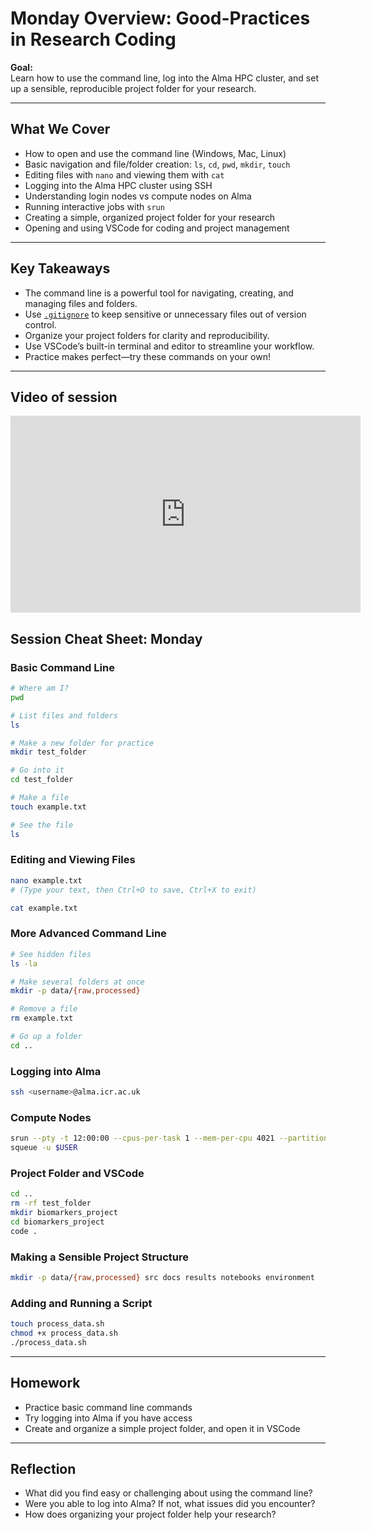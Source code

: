 # Monday Overview: Good-Practices in Research Coding

**Goal:**  
Learn how to use the command line, log into the Alma HPC cluster, and set up a sensible, reproducible project folder for your research.

---

## What We Cover

- How to open and use the command line (Windows, Mac, Linux)
- Basic navigation and file/folder creation: `ls`, `cd`, `pwd`, `mkdir`, `touch`
- Editing files with `nano` and viewing them with `cat`
- Logging into the Alma HPC cluster using SSH
- Understanding login nodes vs compute nodes on Alma
- Running interactive jobs with `srun`
- Creating a simple, organized project folder for your research
- Opening and using VSCode for coding and project management

---

## Key Takeaways

- The command line is a powerful tool for navigating, creating, and managing files and folders.
- Use [`.gitignore`](.gitignore ) to keep sensitive or unnecessary files out of version control.
- Organize your project folders for clarity and reproducibility.
- Use VSCode’s built-in terminal and editor to streamline your workflow.
- Practice makes perfect—try these commands on your own!

---

## Video of session

<iframe width="560" height="315" src="https://vimeo.com/1118101761?share=copy" frameborder="0" allowfullscreen></iframe>

## Session Cheat Sheet: Monday

### Basic Command Line

```bash
# Where am I?
pwd

# List files and folders
ls

# Make a new folder for practice
mkdir test_folder

# Go into it
cd test_folder

# Make a file
touch example.txt

# See the file
ls
```

### Editing and Viewing Files

```bash
nano example.txt
# (Type your text, then Ctrl+O to save, Ctrl+X to exit)

cat example.txt
```

### More Advanced Command Line

```bash
# See hidden files
ls -la

# Make several folders at once
mkdir -p data/{raw,processed}

# Remove a file
rm example.txt

# Go up a folder
cd ..
```

### Logging into Alma

```bash
ssh <username>@alma.icr.ac.uk
```

### Compute Nodes

```bash
srun --pty -t 12:00:00 --cpus-per-task 1 --mem-per-cpu 4021 --partition interactive bash
squeue -u $USER
```

### Project Folder and VSCode

```bash
cd ..
rm -rf test_folder
mkdir biomarkers_project
cd biomarkers_project
code .
```

### Making a Sensible Project Structure

```bash
mkdir -p data/{raw,processed} src docs results notebooks environment
```

### Adding and Running a Script

```bash
touch process_data.sh
chmod +x process_data.sh
./process_data.sh
```

---

## Homework

- Practice basic command line commands
- Try logging into Alma if you have access
- Create and organize a simple project folder, and open it in VSCode

---

## Reflection

- What did you find easy or challenging about using the command line?
- Were you able to log into Alma? If not, what issues did you encounter?
- How does organizing your project folder help your research?